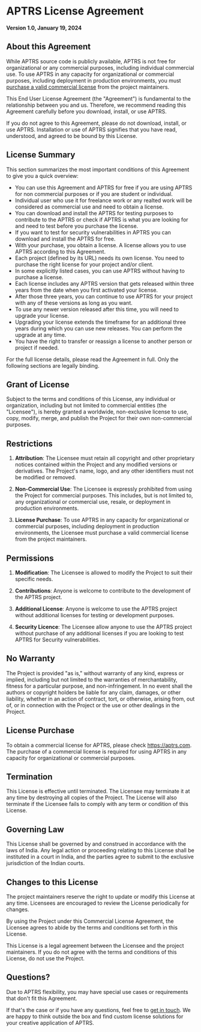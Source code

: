 # APTRS License Agreement

**Version 1.0, January 19, 2024**


## About this Agreement

While APTRS source code is publicly available, APTRS is not free for organizational or any commercial purposes, including individual commercial use. To use APTRS in any capacity for organizational or commercial purposes, including deployment in production environments, you must [purchase a valid commercial license](https://aptrs.com/) from the project maintainers.

This End User License Agreement (the "Agreement") is fundamental to the relationship between you and us. Therefore, we recommend reading this Agreement carefully before you download, install, or use APTRS.

If you do not agree to this Agreement, please do not download, install, or use APTRS. Installation or use of APTRS signifies that you have read, understood, and agreed to be bound by this License.


## License Summary

This section summarizes the most important conditions of this Agreement to give you a quick overview:

- You can use this Agreement and APTRS for free if you are using APTRS for non commercial purposes or if you are student or individual.
- Individual user who use it for freelance work or any realted work will be considered as commercial use and need to obtain a license.
- You can download and install the APTRS for testing purposes to contribute to the APTRS or check if APTRS is what you are looking for and need to test before you purchase the license.
- If you want to test for security vulnerabilities in APTRS you can download and install the APTRS for free.
- With your purchase, you obtain a license. A license allows you to use APTRS according to this Agreement.
- Each project (defined by its URL) needs its own license. You need to purchase the right license for your project and/or client.
- In some explicitly listed cases, you can use APTRS without having to purchase a license.
- Each license includes any APTRS version that gets released within three years from the date when you first activated your license.
- After those three years, you can continue to use APTRS for your project with any of these versions as long as you want.
- To use any newer version released after this time, you will need to upgrade your license.
- Upgrading your license extends the timeframe for an additional three years during which you can use new releases. You can perform the upgrade at any time.
- You have the right to transfer or reassign a license to another person or project if needed.

For the full license details, please read the Agreement in full. Only the following sections are legally binding.


## Grant of License

Subject to the terms and conditions of this License, any individual or organization, including but not limited to commercial entities (the "Licensee"), is hereby granted a worldwide, non-exclusive license to use, copy, modify, merge, and publish the Project for their own non-commercial purposes.


## Restrictions

1. **Attribution**: The Licensee must retain all copyright and other proprietary notices contained within the Project and any modified versions or derivatives. The Project's name, logo, and any other identifiers must not be modified or removed.

2. **Non-Commercial Use**: The Licensee is expressly prohibited from using the Project for commercial purposes. This includes, but is not limited to, any organizational or commercial use, resale, or deployment in production environments.

3. **License Purchase**: To use APTRS in any capacity for organizational or commercial purposes, including deployment in production environments, the Licensee must purchase a valid commercial license from the project maintainers.

## Permissions

1. **Modification**: The Licensee is allowed to modify the Project to suit their specific needs.

2. **Contributions**: Anyone is welcome to contribute to the development of the APTRS project.

3. **Additional License**: Anyone is welcome to use the APTRS project without additional licenses for testing or development purposes.

4. **Security Licence**: The Licensee allow anyone to use the APTRS project without purchase of any additional licenses if you are looking to test APTRS for Security vulnerabilities.

## No Warranty

The Project is provided "as is," without warranty of any kind, express or implied, including but not limited to the warranties of merchantability, fitness for a particular purpose, and non-infringement. In no event shall the authors or copyright holders be liable for any claim, damages, or other liability, whether in an action of contract, tort, or otherwise, arising from, out of, or in connection with the Project or the use or other dealings in the Project.



## License Purchase

To obtain a commercial license for APTRS, please check https://aptrs.com. The purchase of a commercial license is required for using APTRS in any capacity for organizational or commercial purposes.

## Termination

This License is effective until terminated. The Licensee may terminate it at any time by destroying all copies of the Project. The License will also terminate if the Licensee fails to comply with any term or condition of this License.

## Governing Law

This License shall be governed by and construed in accordance with the laws of India. Any legal action or proceeding relating to this License shall be instituted in a court in India, and the parties agree to submit to the exclusive jurisdiction of the Indian courts.

## Changes to this License

The project maintainers reserve the right to update or modify this License at any time. Licensees are encouraged to review the License periodically for changes.

By using the Project under this Commercial License Agreement, the Licensee agrees to abide by the terms and conditions set forth in this License.

This License is a legal agreement between the Licensee and the project maintainers. If you do not agree with the terms and conditions of this License, do not use the Project.

## Questions?

Due to APTRS flexibility, you may have special use cases or requirements that don't fit this Agreement.

If that's the case or if you have any questions, feel free to [get in touch](mailto:kalalsourav20@gmail.com). We are happy to think outside the box and find custom license solutions for your creative application of APTRS.